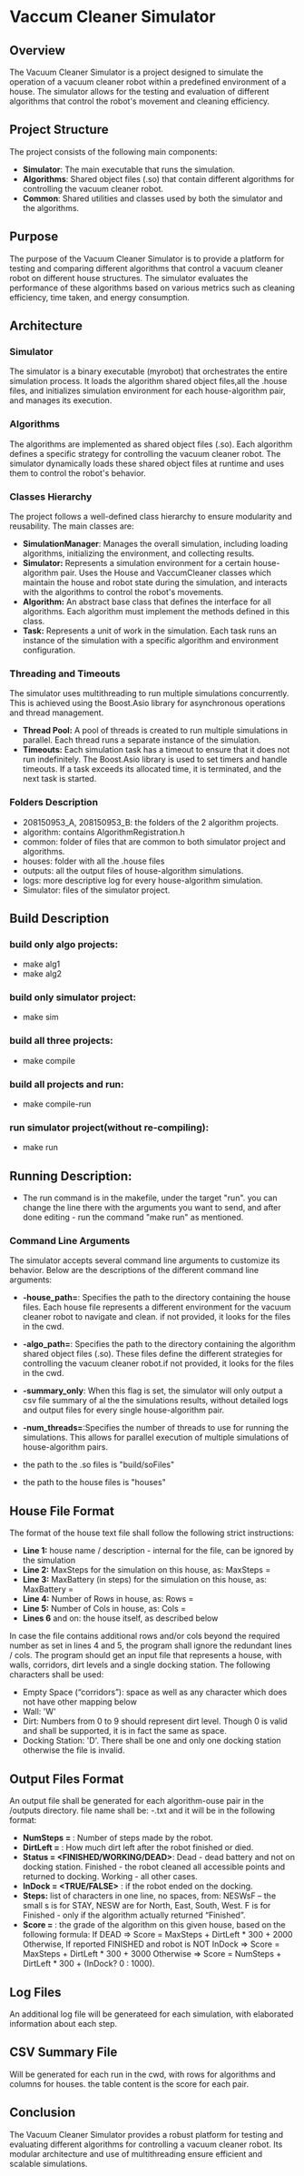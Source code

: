 # Vaccum Cleaner Simulator
## Overview
The Vacuum Cleaner Simulator is a project designed to simulate the operation of a vacuum cleaner robot within a predefined environment of a house. The simulator allows for the testing and evaluation of different algorithms that control the robot's movement and cleaning efficiency.
## Project Structure
The project consists of the following main components:
* **Simulator**: The main executable that runs the simulation.
* **Algorithms**: Shared object files (.so) that contain different algorithms for controlling the vacuum cleaner robot.
* **Common**: Shared utilities and classes used by both the simulator and the algorithms.
## Purpose
The purpose of the Vacuum Cleaner Simulator is to provide a platform for testing and comparing different algorithms that control a vacuum cleaner robot on different house structures. The simulator evaluates the performance of these algorithms based on various metrics such as cleaning efficiency, time taken, and energy consumption.
## Architecture
### Simulator
The simulator is a binary executable (myrobot) that orchestrates the entire simulation process. It loads the algorithm shared object files,all the .house files, and initializes simulation environment for each house-algorithm pair, and manages its execution.
### Algorithms
The algorithms are implemented as shared object files (.so). Each algorithm defines a specific strategy for controlling the vacuum cleaner robot. The simulator dynamically loads these shared object files at runtime and uses them to control the robot's behavior.
### Classes Hierarchy 
The project follows a well-defined class hierarchy to ensure modularity and reusability. The main classes are:
* **SimulationManager**: Manages the overall simulation, including loading algorithms, initializing the environment, and collecting results.
* **Simulator:** Represents a simulation environment for a certain house-algorithm pair. Uses the House and VaccumCleaner classes which maintain the house and robot state during the simulation, and interacts with the algorithms to control the robot's movements.
* **Algorithm:** An abstract base class that defines the interface for all algorithms. Each algorithm must implement the methods defined in this class.
* **Task:** Represents a unit of work in the simulation. Each task runs an instance of the simulation with a specific algorithm and environment configuration.
### Threading and Timeouts
The simulator uses multithreading to run multiple simulations concurrently. This is achieved using the Boost.Asio library for asynchronous operations and thread management.
* **Thread Pool:** A pool of threads is created to run multiple simulations in parallel. Each thread runs a separate instance of the simulation.
* **Timeouts:** Each simulation task has a timeout to ensure that it does not run indefinitely. The Boost.Asio library is used to set timers and handle timeouts. If a task exceeds its allocated time, it is terminated, and the next task is started.
### Folders Description
* 208150953_A, 208150953_B: the folders of the 2 algorithm projects.
* algorithm: contains AlgorithmRegistration.h
* common: folder of files that are common to both simulator project and algorithms.
* houses: folder with all the .house files
* outputs: all the output files of house-algorithm simulations.
* logs: more descriptive log for every house-algorithm simulation.
* Simulator: files of the simulator project.
## Build Description
### build only algo projects:
* make alg1
* make alg2
### build only simulator project:
* make sim
### build all three projects:
* make compile
### build all projects and run:
* make compile-run
### run simulator project(without re-compiling):
* make run
  
## Running Description:
* The run command is in the makefile, under the target "run".
you can change the line there with the arguments you want to send, and after done editing - run the command "make run" as mentioned.
### Command Line Arguments
The simulator accepts several command line arguments to customize its behavior. Below are the descriptions of the different command line arguments:
* **-house_path=<path>**: Specifies the path to the directory containing the house files. Each house file represents a different environment for the vacuum cleaner robot to navigate and clean. if not provided, it looks for the files in the cwd.
* **-algo_path=<path>**: Specifies the path to the directory containing the algorithm shared object files (.so). These files define the different strategies for controlling the vacuum cleaner robot.if not provided, it looks for the files in the cwd.
* **-summary_only**: When this flag is set, the simulator will only output a csv file summary of al the the simulations results, without detailed logs and output files for every single house-algorithm pair.
* **-num_threads=<number>**:Specifies the number of threads to use for running the simulations. This allows for parallel execution of multiple simulations of house-algorithm pairs.
  
* the path to the .so files is "build/soFiles"
* the path to the house files is "houses"
## House File Format
The format of the house text file shall follow the following strict instructions:
* **Line 1:** house name / description - internal for the file, can be ignored by the simulation
* **Line 2:** MaxSteps for the simulation on this house, as: MaxSteps = <NUM>
* **Line 3:** MaxBattery (in steps) for the simulation on this house, as: MaxBattery = <NUM>
* **Line 4:** Number of Rows in house, as: Rows = <NUM>
* **Line 5:** Number of Cols in house, as: Cols = <NUM>
* **Lines 6** and on: the house itself, as described below
  
In case the file contains additional rows and/or cols beyond the required number as set in lines 4 and 5, the program shall ignore the redundant lines / cols.
The program should get an input file that represents a house, with walls, corridors, dirt levels and a single docking station. The following characters shall be used:
* Empty Space (“corridors”): space as well as any character which does not have other mapping below
* Wall: 'W'
* Dirt: Numbers from 0 to 9 should represent dirt level. Though 0 is valid and shall be supported, it is in fact the same as space.
* Docking Station: 'D'. There shall be one and only one docking station otherwise the file is invalid.

## Output Files Format
An output file shall be generated for each algorithm-ouse pair in the /outputs directory. file name shall be: <HouseName>-<AlgorithmName>.txt and it will be in the following format:

* **NumSteps = <NUMBER>**: Number of steps made by the robot.
* **DirtLeft = <NUMBER>**: How much dirt left after the robot finished or died.
* **Status = <FINISHED/WORKING/DEAD>**: Dead - dead battery and not on docking station. Finished - the robot cleaned all accessible points and returned to docking. Working - all other cases.
* **InDock = <TRUE/FALSE>** : if the robot ended on the docking.
* **Steps:** list of characters in one line, no spaces, from: NESWsF – the small s is for STAY, NESW are for North, East, South, West. F is for Finished - only if the algorithm actually returned “Finished”.
* **Score = <NUMBER>**: the grade of the algorithm on this given house, based on the following formula:
  If DEAD => Score = MaxSteps + DirtLeft * 300 + 2000
  Otherwise, If reported FINISHED and robot is NOT InDock 
  => Score = MaxSteps + DirtLeft * 300 + 3000
  Otherwise => Score = NumSteps + DirtLeft * 300 + (InDock? 0 : 1000).
  
## Log Files
An additional log file will be generateed for each simulation, with elaborated information about each step.

## CSV Summary File
Will be generated for each run in the cwd, with rows for algorithms and columns for houses. the table content is the score for each pair.

## Conclusion
The Vacuum Cleaner Simulator provides a robust platform for testing and evaluating different algorithms for controlling a vacuum cleaner robot. Its modular architecture and use of multithreading ensure efficient and scalable simulations.
